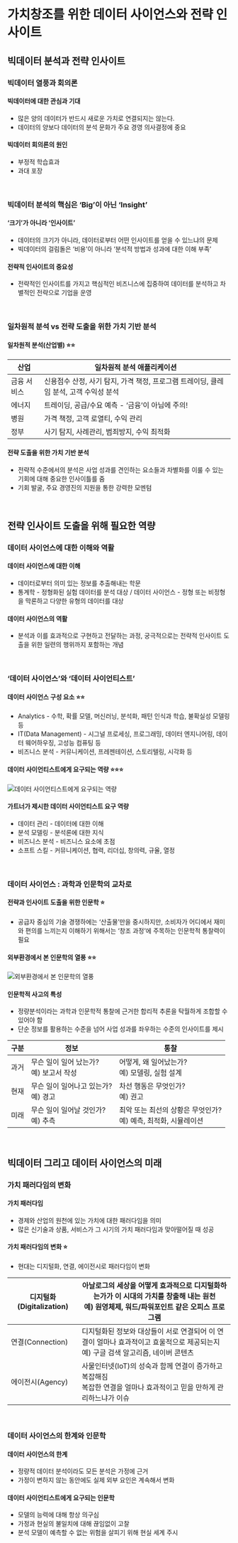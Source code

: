 # 가치창조를 위한 데이터 사이언스와 전략 인사이트

## 빅데이터 분석과 전략 인사이트

### 빅데이터 열풍과 회의론

#### 빅데이터에 대한 관심과 기대

- 많은 양의 데이터가 반드시 새로운 가치로 연결되지는 않는다.
- 데이터의 양보다 데이터의 분석 문화가 주요 경영 의사결정에 중요

#### 빅데이터 회의론의 원인

- 부정적 학습효과
- 과대 포장

<br/>

### 빅데이터 분석의 핵심은 ‘Big’이 아닌 ‘Insight’

#### ‘크기’가 아니라 ‘인사이트’

- 데이터의 크기가 아니라, 데이터로부터 어떤 인사이트를 얻을 수 있느냐의 문제
- 빅데이터의 걸림돌은 ‘비용’이 아니라 ‘분석적 방법과 성과에 대한 이해 부족’

#### 전략적 인사이트의 중요성

- 전략적인 인사이트를 가지고 핵심적인 비즈니스에 집중하여 데이터를 분석하고 차별적인 전략으로 기업을 운영

<br/>

### 일차원적 분석 vs 전략 도출을 위한 가치 기반 분석

#### 일차원적 분석(산업별) ⭐️⭐️

| 산업 | 일차원적 분석 애플리케이션 |
| --- | --- |
| 금융 서비스 | 신용점수 산정, 사기 탐지, 가격 책정, 프로그램 트레이딩, 클레임 분석, 고객 수익성 분석 |
| 에너지 | 트레이딩, 공급/수요 예측 - ‘금융’이 아님에 주의! |
| 병원 | 가격 책정, 고객 로열티, 수익 관리 |
| 정부 | 사기 탐지, 사례관리, 범죄방지, 수익 최적화 |

#### 전략 도출을 위한 가치 기반 분석

- 전략적 수준에서의 분석은 사업 성과를 견인하는 요소들과 차별화를 이룰 수 있는 기회에 대해 중요한 인사이틀를 줌
- 기회 발굴, 주요 경영진의 지원을 통한 강력한 모멘텀

<br/>

## 전략 인사이트 도출을 위해 필요한 역량

### 데이터 사이언스에 대한 이해와 역활

#### 데이터 사이언스에 대한 이해

- 데이터로부터 의미 있는 정보를 추출해내는 학문
- 통계학 - 정형화된 실험 데이터를 분석 대상 / 데이터 사이언스 - 정형 또는 비정형을 막론하고 다양한 유형의 데이터를 대상

#### 데이터 사이언스의 역활

- 분석과 이를 효과적으로 구현하고 전달하는 과정, 궁극적으로는 전략적 인사이트 도출을 위한 일련의 행위까지 포함하는 개념

<br/>

### ‘데이터 사이언스’와 ‘데이터 사이언티스트’

#### 데이터 사이언스 구성 요소 ⭐️⭐️

- Analytics - 수학, 확률 모델, 머신러닝, 분석화, 패턴 인식과 학습, 불확실성 모델링 등
- IT(Data Management) - 시그널 프로세싱, 프로그래밍, 데이터 엔지니어링, 데이터 웨어하우징, 고성능 컴퓨팅 등
- 비즈니스 분석 - 커뮤니케이션, 프레젠테이션, 스토리텔링, 시각화 등

#### 데이터 사이언티스트에게 요구되는 역량 ⭐️⭐️⭐️

![데이터 사이언티스트에게 요구되는 역량](https://github.com/DainoJung/docusaurus_blog/assets/117745618/87cf69bd-867d-4812-a1ba-8d155d0b9244)

#### 가트너가 제시한 데이터 사이언티스트 요구 역량

- 데이터 관리 - 데이터에 대한 이해
- 분석 모델링 - 분석론에 대한 지식
- 비즈니스 분석 - 비즈니스 요소에 초점
- 소프트 스킬 - 커뮤니케이션, 협력, 리더십, 창의력, 규율, 열정

<br/>

### 데이터 사이언스 : 과학과 인문학의 교차로

#### 전략과 인사이트 도출을 위한 인문학 ⭐️

- 공급자 중심의 기술 경쟁하에는 ‘산출물’만을 중시하지만, 소비자가 어디에서 재미와 편의를 느끼는지 이해하기 위해서는 ‘창조 과정’에 주목하는 인문학적 통찰력이 필요

#### 외부환경에서 본 인문학의 열풍 ⭐️⭐️

![외부환경에서 본 인문학의 열풍](https://github.com/DainoJung/docusaurus_blog/assets/117745618/c5994e80-f9d2-4e4e-be56-2156edc00b24)

#### 인문학적 사고의 특성

- 정량분석이라는 과학과 인문학적 통찰에 근거한 합리적 추론을 탁월하게 조합할 수 있어야 함
- 단순 정보를 활용하는 수준을 넘어 사업 성과를 좌우하는 수준의 인사이트를 제시

| 구분 | 정보 | 통찰 |
| --- | --- | --- |
| 과거 | 무슨 일이 일어 났는가?<br/>예) 보고서 작성 | 어떻게, 왜 일어났는가?<br/>예) 모델링, 실험 설계 |
| 현재 | 무슨 일이 일어나고 있는가?<br/>예) 경고 | 차선 행동은 무엇인가?<br/>예) 권고 |
| 미래 | 무슨 일이 일어날 것인가?<br/>예) 추측 | 최악 또는 최선의 상황은 무엇인가?<br/>예) 예측, 최적화, 시뮬레이션 |

<br/>

## 빅데이터 그리고 데이터 사이언스의 미래

### 가치 패러다임의 변화

#### 가치 패러다임

- 경제와 산업의 원천에 있는 가치에 대한 패러다임을 의미
- 많은 신기술과 상품, 서비스가 그 시기의 가치 패러다임과 맞아떨어질 때 성공

#### 가치 패러다임의 변화 ⭐️

- 현대는 디지털화, 연결, 에이전시로 패러다임이 변화

| 디지털화(Digitalization) | 아날로그의 세상을 어떻게 효과적으로 디지털화하는가가 이 시대의 가치를 창출해 내는 원천<br/>예) 원영체제, 워드/파워포인트 같은 오피스 프로그램 |
| --- | --- |
| 연결(Connection) | 디지털화된 정보와 대상들이 서로 연결되어 이 연결이 얼마나 효과적이고 효울적으로 제공되는지<br/>예) 구글 검색 알고리즘, 네이버 콘텐츠 |
| 에이전시(Agency) | 사물인터넷(IoT)의 성숙과 함께 연결이 증가하고 복잡해짐<br/>복잡한 연결을 얼마나 효과적이고 믿을 만하게 관리하느냐가 이슈 |

<br/>

### 데이터 사이언스의 한계와 인문학

#### 데이터 사이언스의 한계

- 정량적 데이터 분석이라도 모든 분석은 가정에 근거
- 가정이 변하지 않는 동안에도 실제 외부 요인은 계속해서 변화

#### 데이터 사이언티스트에게 요구되는 인문학

- 모델의 능력에 대해 항상 의구심
- 가정과 현실의 불일치에 대해 끊임없이 고찰
- 분석 모델이 예측할 수 없는 위험을 살피기 위해 현실 세계 주시